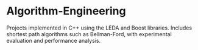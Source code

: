 # Algorithm-Engineering
Projects implemented in C++ using the LEDA and Boost libraries. Includes shortest path algorithms such as Bellman-Ford, with experimental evaluation and performance analysis.
